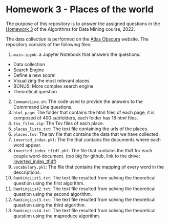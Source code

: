 # Homework 3 - Places of the world

The purpose of this repository is to answer the assigned questions in the [Homework 3](https://github.com/lucamaiano/ADM/tree/master/2022/Homework_3) of the Algorithms for Data Mining course, 2022.

The data collection is performed on the [Atlas Obscura](https://www.atlasobscura.com) website. The repository consists of the following files:

1. `main.ipynb`: a Jupyter Notebook that answers the questions: 
- Data collection
- Search Engine
- Define a new score!
- Visualizing the most relevant places
- BONUS: More complex search engine
- Theoretical question
2. `CommandLine.sh`: The code used to provide the answers to the Commmand Line questions.
3. `html_page`: The folder that contains the html files of each page, it is composed of 400 subfolders, each folder has 18 html files.
4. `tsv_files.zip`: The Tsv files of each place.
5. `places_lists.txt`: The text file containing the urls of the places.
6. `places.tsv`: The tsv file that contains the data that we have collected.
7. `inverted_index.pkl`: The file that contains the documents where each word appear.
8. `inverted_index_tfidf.pkl`: The file that contains the tfidf for each couple word-document. (too big for github, link to the drive: [inverted_index_tfidf](https://drive.google.com/file/d/18j1mZfctZzFad0cNaWHE9T90cbKC9ZWn/view?usp=share_link))
9. `vocabulary.pkl`: The file that contains the mapping of every word in the descriptions.
10. `RankingList1.txt`: The text file resulted from solving the theoretical question using the first algorithm.
11. `RankingList2.txt`: The text file resulted from solving the theoretical question using the second algorithm.
12. `RankingList3.txt`: The text file resulted from solving the theoretical question using the third algorithm.
13. `RankingList4.txt`: The text file resulted from solving the theoretical question using the mapreduce algorithm.
